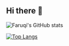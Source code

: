 ## Hi there 👋

![Faruqi's GitHub stats](https://github-readme-stats.vercel.app/api?username=faruqii&show_icons=true&theme=transparent)

[![Top Langs](https://github-readme-stats.vercel.app/api/top-langs/?username=faruqii&layout=donuthide=php)](https://github.com/faruqii/github-readme-stats)
